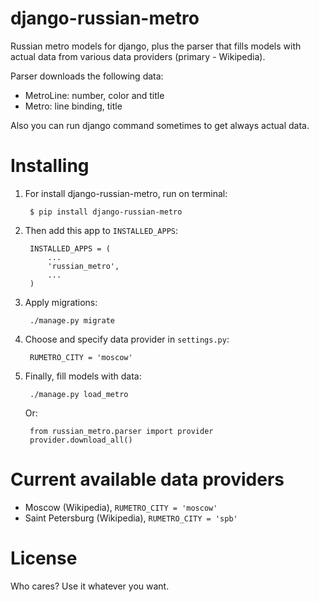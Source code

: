 django-russian-metro
===================

Russian metro models for django, plus the parser that fills models with actual data from various data providers (primary - Wikipedia).

Parser downloads the following data:
- MetroLine: number, color and title
- Metro: line binding, title

Also you can run django command sometimes to get always actual data.


Installing
===================

1. For install django-russian-metro, run on terminal:

        $ pip install django-russian-metro

1. Then add this app to ``INSTALLED_APPS``:

        INSTALLED_APPS = (
            ...
            'russian_metro',
            ...
        )

1. Apply migrations:
  
        ./manage.py migrate

1. Choose and specify data provider in `settings.py`:
        
        RUMETRO_CITY = 'moscow'

1. Finally, fill models with data:
        
        ./manage.py load_metro
   
   Or:

        from russian_metro.parser import provider
        provider.download_all()


Current available data providers
===================
- Moscow (Wikipedia), `RUMETRO_CITY = 'moscow'`
- Saint Petersburg (Wikipedia), `RUMETRO_CITY = 'spb'`


License
===================
Who cares? Use it whatever you want.
